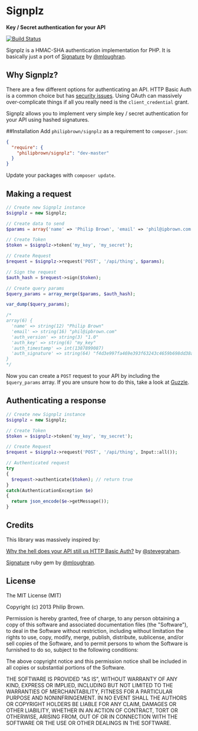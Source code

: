 # Signplz
**Key / Secret authentication for your API**

[![Build Status](https://travis-ci.org/philipbrown/signplz.png?branch=master)](https://travis-ci.org/philipbrown/signplz)

Signplz is a HMAC-SHA authentication implementation for PHP. It is basically just a port of [Signature](https://github.com/mloughran/signature) by [@mloughran](https://github.com/mloughran).

## Why Signplz?
There are a few different options for authenticating an API. HTTP Basic Auth is a common choice but has [security issues](http://swaggadocio.com/post/48223179207/why-the-hell-does-your-api-still-use-http-basic-auth). Using OAuth can massively over-complicate things if all you really need is the ```client_credential``` grant.

Signplz allows you to implement very simple key / secret authentication for your API using hashed signatures.

##Installation
Add `philipbrown/signplz` as a requirement to `composer.json`:

```json
{
  "require": {
    "philipbrown/signplz": "dev-master"
  }
}
```
Update your packages with `composer update`.

## Making a request
```php
// Create new Signplz instance
$signplz = new Signplz;

// Create data to send
$params = array('name' => 'Philip Brown', 'email' => 'phil@ipbrown.com');

// Create Token
$token = $signplz->token('my_key', 'my_secret');

// Create Request
$request = $signplz->request('POST', '/api/thing', $params);

// Sign the request
$auth_hash = $request->sign($token);

// Create query params
$query_params = array_merge($params, $auth_hash);

var_dump($query_params);

/*
array(6) {
  'name' => string(12) "Philip Brown"
  'email' => string(16) "phil@ipbrown.com"
  'auth_version' => string(3) "1.0"
  'auth_key' => string(6) "my_key"
  'auth_timestamp' => int(1387899087)
  'auth_signature' => string(64) "f4d3e997fa469e393f63243c4659b698dd38aef849cf01a7fdaf53ce8821c13c"
}
*/
```

Now you can create a ```POST``` request to your API by including the ```$query_params``` array. If you are unsure how to do this, take a look at [Guzzle](https://github.com/guzzle/guzzle).

## Authenticating a response
```php
// Create new Signplz instance
$signplz = new Signplz;

// Create Token
$token = $signplz->token('my_key', 'my_secret');

// Create Request
$request = $signplz->request('POST', '/api/thing', Input::all());

// Authenticated request
try
{
  $request->authenticate($token); // return true
}
catch(AuthenticationException $e)
{
  return json_encode($e->getMessage());
}
```

## Credits
This library was massively inspired by:

[Why the hell does your API still us HTTP Basic Auth?](http://swaggadocio.com/post/48223179207/why-the-hell-does-your-api-still-use-http-basic-auth) by [@stevegraham](https://github.com/stevegraham).

[Signature](https://github.com/mloughran/signature) ruby gem by [@mloughran](https://github.com/mloughran).

## License
The MIT License (MIT)

Copyright (c) 2013 Philip Brown.

Permission is hereby granted, free of charge, to any person obtaining a copy of
this software and associated documentation files (the "Software"), to deal in
the Software without restriction, including without limitation the rights to
use, copy, modify, merge, publish, distribute, sublicense, and/or sell copies of
the Software, and to permit persons to whom the Software is furnished to do so,
subject to the following conditions:

The above copyright notice and this permission notice shall be included in all
copies or substantial portions of the Software.

THE SOFTWARE IS PROVIDED "AS IS", WITHOUT WARRANTY OF ANY KIND, EXPRESS OR
IMPLIED, INCLUDING BUT NOT LIMITED TO THE WARRANTIES OF MERCHANTABILITY, FITNESS
FOR A PARTICULAR PURPOSE AND NONINFRINGEMENT. IN NO EVENT SHALL THE AUTHORS OR
COPYRIGHT HOLDERS BE LIABLE FOR ANY CLAIM, DAMAGES OR OTHER LIABILITY, WHETHER
IN AN ACTION OF CONTRACT, TORT OR OTHERWISE, ARISING FROM, OUT OF OR IN
CONNECTION WITH THE SOFTWARE OR THE USE OR OTHER DEALINGS IN THE SOFTWARE.
